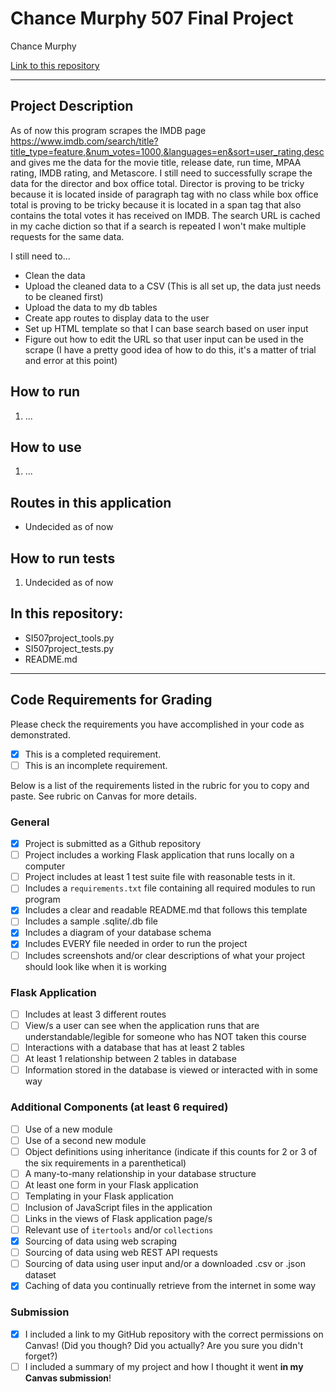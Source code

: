 # Chance Murphy 507 Final Project

Chance Murphy

[Link to this repository](https://github.com/chance-murphy/si-507-final-project)

---

## Project Description

As of now this program scrapes the IMDB page https://www.imdb.com/search/title?title_type=feature,&num_votes=1000,&languages=en&sort=user_rating,desc and gives me the data for the movie title, release date, run time, MPAA rating, IMDB rating, and Metascore. I still need to successfully scrape the data for the director and box office total. Director is proving to be tricky because it is located inside of paragraph tag with no class while box office total is proving to be tricky because it is located in a span tag that also contains the total votes it has received on IMDB. The search URL is cached in my cache diction so that if a search is repeated I won't make multiple requests for the same data.

I still need to...
- Clean the data
- Upload the cleaned data to a CSV (This is all set up, the data just needs to be cleaned first)
- Upload the data to my db tables
- Create app routes to display data to the user
- Set up HTML template so that I can base search based on user input
- Figure out how to edit the URL so that user input can be used in the scrape (I have a pretty good idea of how to do this, it's a matter of trial and error at this point)

## How to run

1. ...

## How to use

1. ...

## Routes in this application
- Undecided as of now

## How to run tests
1. Undecided as of now

## In this repository:
- SI507project_tools.py
- SI507project_tests.py
- README.md

---
## Code Requirements for Grading
Please check the requirements you have accomplished in your code as demonstrated.
- [x] This is a completed requirement.
- [ ] This is an incomplete requirement.

Below is a list of the requirements listed in the rubric for you to copy and paste.  See rubric on Canvas for more details.

### General
- [X] Project is submitted as a Github repository
- [ ] Project includes a working Flask application that runs locally on a computer
- [ ] Project includes at least 1 test suite file with reasonable tests in it.
- [ ] Includes a `requirements.txt` file containing all required modules to run program
- [X] Includes a clear and readable README.md that follows this template
- [ ] Includes a sample .sqlite/.db file
- [X] Includes a diagram of your database schema
- [X] Includes EVERY file needed in order to run the project
- [ ] Includes screenshots and/or clear descriptions of what your project should look like when it is working

### Flask Application
- [ ] Includes at least 3 different routes
- [ ] View/s a user can see when the application runs that are understandable/legible for someone who has NOT taken this course
- [ ] Interactions with a database that has at least 2 tables
- [ ] At least 1 relationship between 2 tables in database
- [ ] Information stored in the database is viewed or interacted with in some way

### Additional Components (at least 6 required)
- [ ] Use of a new module
- [ ] Use of a second new module
- [ ] Object definitions using inheritance (indicate if this counts for 2 or 3 of the six requirements in a parenthetical)
- [ ] A many-to-many relationship in your database structure
- [ ] At least one form in your Flask application
- [ ] Templating in your Flask application
- [ ] Inclusion of JavaScript files in the application
- [ ] Links in the views of Flask application page/s
- [ ] Relevant use of `itertools` and/or `collections`
- [X] Sourcing of data using web scraping
- [ ] Sourcing of data using web REST API requests
- [ ] Sourcing of data using user input and/or a downloaded .csv or .json dataset
- [X] Caching of data you continually retrieve from the internet in some way

### Submission
- [X] I included a link to my GitHub repository with the correct permissions on Canvas! (Did you though? Did you actually? Are you sure you didn't forget?)
- [ ] I included a summary of my project and how I thought it went **in my Canvas submission**!

